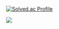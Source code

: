 [![Solved.ac Profile](http://mazassumnida.wtf/api/v2/generate_badge?boj=qq221qq)](https://solved.ac/qq221qq/)

<a href="https://github.com/devxb/gitanimals">
  <img src="https://render.gitanimals.org/farms/SeoungMinHwang"/>
</a>
